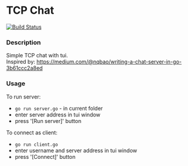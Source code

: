 # TCP Chat
[![Build Status](https://travis-ci.com/vnkrtv/go-tcp-chat.svg?branch=master)](https://travis-ci.com/vnkrtv/go-tcp-chat)
### Description
Simple TCP chat with tui.  
Inspired by: https://medium.com/@nqbao/writing-a-chat-server-in-go-3b61ccc2a8ed

### Usage

To run server:
- ```go run server.go``` - in current folder 
- enter server address in tui window
- press '[Run server]' button

To connect as client:
- ```go run client.go```
- enter username and server address in tui window
- press '[Connect]' button